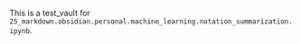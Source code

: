 This is a test_vault for `25_markdown.obsidian.personal.machine_learning.notation_summarization.ipynb`.